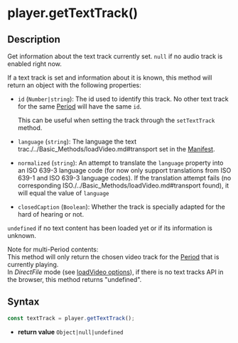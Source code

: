 # player.getTextTrack()

## Description

Get information about the text track currently set.
`null` if no audio track is enabled right now.

If a text track is set and information about it is known, this method will
return an object with the following properties:

- `id` (`Number|string`): The id used to identify this track. No other
  text track for the same [Period](../../Getting_Started/Glossary.md#period) will have the same
  `id`.

  This can be useful when setting the track through the `setTextTrack` method.

- `language` (`string`): The language the text trac./../Basic_Methods/loadVideo.md#transport set in the
  [Manifest](../../Getting_Started/Glossary.md#manifest).

- `normalized` (`string`): An attempt to translate the `language`
  property into an ISO 639-3 language code (for now only support translations
  from ISO 639-1 and ISO 639-3 language codes). If the translation attempt
  fails (no corresponding ISO./../Basic_Methods/loadVideo.md#transport found), it will equal the
  value of `language`

- `closedCaption` (`Boolean`): Whether the track is specially adapted for
  the hard of hearing or not.

`undefined` if no text content has been loaded yet or if its information is
unknown.

<div class="note">
Note for multi-Period contents:
<br>
This method will only return the chosen video track for the
<a href="../../Getting_Started/Glossary.md#period">Period</a> that is currently
playing.
</div>

<div class="warning">
In <i>DirectFile</i> mode (see <a
href="../Loading_a_Content.md#transport">loadVideo options</a>), if there is no
text tracks API in the browser, this method returns "undefined".
</div>

## Syntax

```js
const textTrack = player.getTextTrack();
```

 - **return value** `Object|null|undefined`
